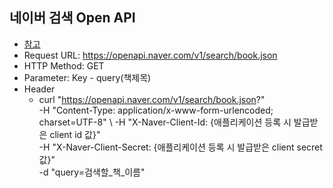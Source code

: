 ## 네이버 검색 Open API
- [참고](https://developers.naver.com/docs/serviceapi/search/book/book.md)
- Request URL: https://openapi.naver.com/v1/search/book.json
- HTTP Method: GET
- Parameter: Key - query(책제목)
- Header
  - curl "https://openapi.naver.com/v1/search/book.json?" \
    -H "Content-Type: application/x-www-form-urlencoded; charset=UTF-8" \ 
    -H "X-Naver-Client-Id: {애플리케이션 등록 시 발급받은 client id 값}" \
    -H "X-Naver-Client-Secret: {애플리케이션 등록 시 발급받은 client secret 값}" \
    -d "query=검색할_책_이름"

